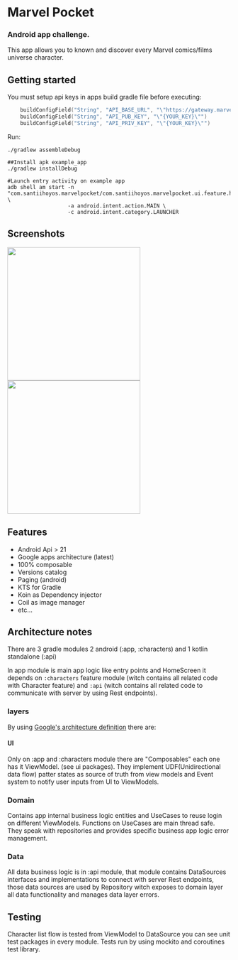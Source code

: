 # Marvel Pocket
### Android app challenge.

This app allows you to known and discover every Marvel comics/films universe character.

## Getting started
You must setup api keys in apps build gradle file before executing:
```kotlin
    buildConfigField("String", "API_BASE_URL", "\"https://gateway.marvel.com\"")
    buildConfigField("String", "API_PUB_KEY", "\"{YOUR_KEY}\"")
    buildConfigField("String", "API_PRIV_KEY", "\"{YOUR_KEY}\"")
```

Run:
```shell
./gradlew assembleDebug

##Install apk example_app
./gradlew installDebug

#Launch entry activity on example app
adb shell am start -n "com.santiihoyos.marvelpocket/com.santiihoyos.marvelpocket.ui.feature.home.HomeActivity" \
                   -a android.intent.action.MAIN \
                   -c android.intent.category.LAUNCHER
```

## Screenshots
<img src="docs/example_detail.png" width="300"><img src="docs/assets/example_list.png" width="300">

## Features
- Android Api > 21
- Google apps architecture (latest)
- 100% composable
- Versions catalog
- Paging (android)
- KTS for Gradle
- Koin as Dependency injector
- Coil as image manager
- etc...

## Architecture notes

There are 3 gradle modules 2 android (:app, :characters) and 1 kotlin standalone (:api) 

In app module is main app logic like entry points and HomeScreen it depends on `:characters` feature module (witch contains
all related code with Character feature) and `:api` (witch contains all related code to communicate with server by using Rest endpoints).

### layers

By using [Google's architecture definition](https://developer.android.com/topic/architecture) there are:

#### UI
Only on :app and :characters module there are "Composables" each one has it ViewModel. (see ui packages).
They implement UDF(Unidirectional data flow) patter states as source of truth from view models and Event system
to notify user inputs from UI to ViewModels.

### Domain
Contains app internal business logic entities and UseCases to reuse login on different ViewModels.
Functions on UseCases are main thread safe. They speak with repositories and provides specific
business app logic error management.

### Data
All data business logic is in :api module, that module contains DataSources interfaces and implementations
to connect with server Rest endpoints, those data sources are used by Repository witch exposes to domain layer
all data functionality and manages data layer errors.

## Testing
Character list flow is tested from ViewModel to DataSource you can see unit test packages in every module.
Tests run by using mockito and coroutines test library.